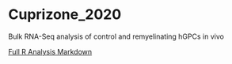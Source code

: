 # Cuprizone_2020
Bulk RNA-Seq analysis of control and remyelinating hGPCs in vivo

[Full R Analysis Markdown](https://github.com/CTNGoldmanLab/Cuprizone_2020/blob/master/Cuprizone_Analysis_2020.md "Link to Analysis Markdown")

